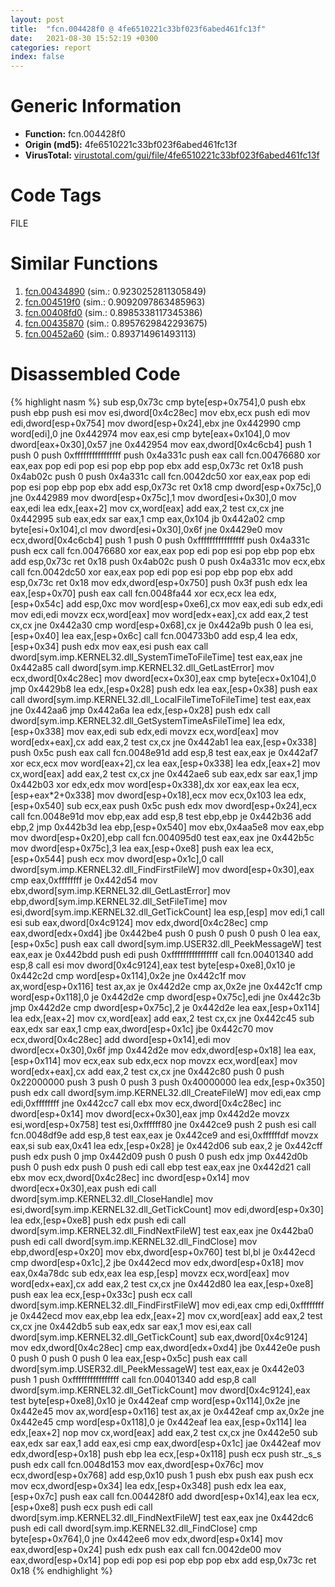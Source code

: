 ```yaml
---
layout: post
title:  "fcn.004428f0 @ 4fe6510221c33bf023f6abed461fc13f"
date:   2021-08-30 15:52:19 +0300
categories: report
index: false
---
```


# Generic Information
- **Function:** fcn.004428f0
- **Origin (md5):** 4fe6510221c33bf023f6abed461fc13f
- **VirusTotal:** [virustotal.com/gui/file/4fe6510221c33bf023f6abed461fc13f][virustotal_ref]

# Code Tags
<span class="tag" id="FILE">FILE</span>


# Similar Functions

1. [fcn.00434890][similar_1_ref] (sim.: 0.9230252811305849)
2. [fcn.004519f0][similar_2_ref] (sim.: 0.9092097863485963)
3. [fcn.00408fd0][similar_3_ref] (sim.: 0.8985338117345386)
4. [fcn.00435870][similar_4_ref] (sim.: 0.8957629842293675)
5. [fcn.00452a60][similar_5_ref] (sim.: 0.893714961493113)


# Disassembled Code

{% highlight nasm %}
sub esp,0x73c
cmp byte[esp+0x754],0
push ebx
push ebp
push esi
mov esi,dword[0x4c28ec]
mov ebx,ecx
push edi
mov edi,dword[esp+0x754]
mov dword[esp+0x24],ebx
jne 0x442990
cmp word[edi],0
jne 0x442974
mov eax,esi
cmp byte[eax+0x104],0
mov dword[eax+0x30],0x57
jne 0x442954
mov eax,dword[0x4c6cb4]
push 1
push 0
push 0xffffffffffffffff
push 0x4a331c
push eax
call fcn.00476680
xor eax,eax
pop edi
pop esi
pop ebp
pop ebx
add esp,0x73c
ret 0x18
push 0x4ab02c
push 0
push 0x4a331c
call fcn.0042dc50
xor eax,eax
pop edi
pop esi
pop ebp
pop ebx
add esp,0x73c
ret 0x18
cmp dword[esp+0x75c],0
jne 0x442989
mov dword[esp+0x75c],1
mov dword[esi+0x30],0
mov eax,edi
lea edx,[eax+2]
mov cx,word[eax]
add eax,2
test cx,cx
jne 0x442995
sub eax,edx
sar eax,1
cmp eax,0x104
jb 0x442a02
cmp byte[esi+0x104],cl
mov dword[esi+0x30],0x6f
jne 0x4429e0
mov ecx,dword[0x4c6cb4]
push 1
push 0
push 0xffffffffffffffff
push 0x4a331c
push ecx
call fcn.00476680
xor eax,eax
pop edi
pop esi
pop ebp
pop ebx
add esp,0x73c
ret 0x18
push 0x4ab02c
push 0
push 0x4a331c
mov ecx,ebx
call fcn.0042dc50
xor eax,eax
pop edi
pop esi
pop ebp
pop ebx
add esp,0x73c
ret 0x18
mov edx,dword[esp+0x750]
push 0x3f
push edx
lea eax,[esp+0x70]
push eax
call fcn.0048fa44
xor ecx,ecx
lea edx,[esp+0x54c]
add esp,0xc
mov word[esp+0xe6],cx
mov eax,edi
sub edx,edi
mov edi,edi
movzx ecx,word[eax]
mov word[edx+eax],cx
add eax,2
test cx,cx
jne 0x442a30
cmp word[esp+0x68],cx
je 0x442a9b
push 0
lea esi,[esp+0x40]
lea eax,[esp+0x6c]
call fcn.004733b0
add esp,4
lea edx,[esp+0x34]
push edx
mov eax,esi
push eax
call dword[sym.imp.KERNEL32.dll_SystemTimeToFileTime]
test eax,eax
jne 0x442a85
call dword[sym.imp.KERNEL32.dll_GetLastError]
mov ecx,dword[0x4c28ec]
mov dword[ecx+0x30],eax
cmp byte[ecx+0x104],0
jmp 0x4429b8
lea edx,[esp+0x28]
push edx
lea eax,[esp+0x38]
push eax
call dword[sym.imp.KERNEL32.dll_LocalFileTimeToFileTime]
test eax,eax
jne 0x442aa6
jmp 0x442a6a
lea edx,[esp+0x28]
push edx
call dword[sym.imp.KERNEL32.dll_GetSystemTimeAsFileTime]
lea edx,[esp+0x338]
mov eax,edi
sub edx,edi
movzx ecx,word[eax]
mov word[edx+eax],cx
add eax,2
test cx,cx
jne 0x442ab1
lea eax,[esp+0x338]
push 0x5c
push eax
call fcn.0048e91d
add esp,8
test eax,eax
je 0x442af7
xor ecx,ecx
mov word[eax+2],cx
lea eax,[esp+0x338]
lea edx,[eax+2]
mov cx,word[eax]
add eax,2
test cx,cx
jne 0x442ae6
sub eax,edx
sar eax,1
jmp 0x442b03
xor edx,edx
mov word[esp+0x338],dx
xor eax,eax
lea ecx,[esp+eax*2+0x338]
mov dword[esp+0x18],ecx
mov ecx,0x103
lea edx,[esp+0x540]
sub ecx,eax
push 0x5c
push edx
mov dword[esp+0x24],ecx
call fcn.0048e91d
mov ebp,eax
add esp,8
test ebp,ebp
je 0x442b36
add ebp,2
jmp 0x442b3d
lea ebp,[esp+0x540]
mov ebx,0x4aa5e8
mov eax,ebp
mov dword[esp+0x20],ebp
call fcn.004095d0
test eax,eax
jne 0x442b5c
mov dword[esp+0x75c],3
lea eax,[esp+0xe8]
push eax
lea ecx,[esp+0x544]
push ecx
mov dword[esp+0x1c],0
call dword[sym.imp.KERNEL32.dll_FindFirstFileW]
mov dword[esp+0x30],eax
cmp eax,0xffffffff
je 0x442d54
mov ebx,dword[sym.imp.KERNEL32.dll_GetLastError]
mov ebp,dword[sym.imp.KERNEL32.dll_SetFileTime]
mov esi,dword[sym.imp.KERNEL32.dll_GetTickCount]
lea esp,[esp]
mov edi,1
call esi
sub eax,dword[0x4c9124]
mov edx,dword[0x4c28ec]
cmp eax,dword[edx+0xd4]
jbe 0x442be4
push 0
push 0
push 0
push 0
lea eax,[esp+0x5c]
push eax
call dword[sym.imp.USER32.dll_PeekMessageW]
test eax,eax
je 0x442bdd
push edi
push 0xffffffffffffffff
call fcn.00401340
add esp,8
call esi
mov dword[0x4c9124],eax
test byte[esp+0xe8],0x10
je 0x442c2d
cmp word[esp+0x114],0x2e
jne 0x442c1f
mov ax,word[esp+0x116]
test ax,ax
je 0x442d2e
cmp ax,0x2e
jne 0x442c1f
cmp word[esp+0x118],0
je 0x442d2e
cmp dword[esp+0x75c],edi
jne 0x442c3b
jmp 0x442d2e
cmp dword[esp+0x75c],2
je 0x442d2e
lea eax,[esp+0x114]
lea edx,[eax+2]
mov cx,word[eax]
add eax,2
test cx,cx
jne 0x442c45
sub eax,edx
sar eax,1
cmp eax,dword[esp+0x1c]
jbe 0x442c70
mov ecx,dword[0x4c28ec]
add dword[esp+0x14],edi
mov dword[ecx+0x30],0x6f
jmp 0x442d2e
mov edx,dword[esp+0x18]
lea eax,[esp+0x114]
mov ecx,eax
sub edx,ecx
nop
movzx ecx,word[eax]
mov word[edx+eax],cx
add eax,2
test cx,cx
jne 0x442c80
push 0
push 0x22000000
push 3
push 0
push 3
push 0x40000000
lea edx,[esp+0x350]
push edx
call dword[sym.imp.KERNEL32.dll_CreateFileW]
mov edi,eax
cmp edi,0xffffffff
jne 0x442cc7
call ebx
mov ecx,dword[0x4c28ec]
inc dword[esp+0x14]
mov dword[ecx+0x30],eax
jmp 0x442d2e
movzx esi,word[esp+0x758]
test esi,0xffffff80
jne 0x442ce9
push 2
push esi
call fcn.0048df9e
add esp,8
test eax,eax
je 0x442ce9
and esi,0xffffffdf
movzx eax,si
sub eax,0x41
lea edx,[esp+0x28]
je 0x442d06
sub eax,2
je 0x442cff
push edx
push 0
jmp 0x442d09
push 0
push 0
push edx
jmp 0x442d0b
push 0
push edx
push 0
push edi
call ebp
test eax,eax
jne 0x442d21
call ebx
mov ecx,dword[0x4c28ec]
inc dword[esp+0x14]
mov dword[ecx+0x30],eax
push edi
call dword[sym.imp.KERNEL32.dll_CloseHandle]
mov esi,dword[sym.imp.KERNEL32.dll_GetTickCount]
mov edi,dword[esp+0x30]
lea edx,[esp+0xe8]
push edx
push edi
call dword[sym.imp.KERNEL32.dll_FindNextFileW]
test eax,eax
jne 0x442ba0
push edi
call dword[sym.imp.KERNEL32.dll_FindClose]
mov ebp,dword[esp+0x20]
mov ebx,dword[esp+0x760]
test bl,bl
je 0x442ecd
cmp dword[esp+0x1c],2
jbe 0x442ecd
mov edx,dword[esp+0x18]
mov eax,0x4a78dc
sub edx,eax
lea esp,[esp]
movzx ecx,word[eax]
mov word[edx+eax],cx
add eax,2
test cx,cx
jne 0x442d80
lea eax,[esp+0xe8]
push eax
lea ecx,[esp+0x33c]
push ecx
call dword[sym.imp.KERNEL32.dll_FindFirstFileW]
mov edi,eax
cmp edi,0xffffffff
je 0x442ecd
mov eax,ebp
lea edx,[eax+2]
mov cx,word[eax]
add eax,2
test cx,cx
jne 0x442db5
sub eax,edx
sar eax,1
mov esi,eax
call dword[sym.imp.KERNEL32.dll_GetTickCount]
sub eax,dword[0x4c9124]
mov edx,dword[0x4c28ec]
cmp eax,dword[edx+0xd4]
jbe 0x442e0e
push 0
push 0
push 0
push 0
lea eax,[esp+0x5c]
push eax
call dword[sym.imp.USER32.dll_PeekMessageW]
test eax,eax
je 0x442e03
push 1
push 0xffffffffffffffff
call fcn.00401340
add esp,8
call dword[sym.imp.KERNEL32.dll_GetTickCount]
mov dword[0x4c9124],eax
test byte[esp+0xe8],0x10
je 0x442eaf
cmp word[esp+0x114],0x2e
jne 0x442e45
mov ax,word[esp+0x116]
test ax,ax
je 0x442eaf
cmp ax,0x2e
jne 0x442e45
cmp word[esp+0x118],0
je 0x442eaf
lea eax,[esp+0x114]
lea edx,[eax+2]
nop
mov cx,word[eax]
add eax,2
test cx,cx
jne 0x442e50
sub eax,edx
sar eax,1
add eax,esi
cmp eax,dword[esp+0x1c]
jae 0x442eaf
mov edx,dword[esp+0x18]
push ebp
lea ecx,[esp+0x118]
push ecx
push str._s_s
push edx
call fcn.0048d153
mov eax,dword[esp+0x76c]
mov ecx,dword[esp+0x768]
add esp,0x10
push 1
push ebx
push eax
push ecx
mov ecx,dword[esp+0x34]
lea edx,[esp+0x348]
push edx
lea eax,[esp+0x7c]
push eax
call fcn.004428f0
add dword[esp+0x14],eax
lea ecx,[esp+0xe8]
push ecx
push edi
call dword[sym.imp.KERNEL32.dll_FindNextFileW]
test eax,eax
jne 0x442dc6
push edi
call dword[sym.imp.KERNEL32.dll_FindClose]
cmp byte[esp+0x764],0
jne 0x442ee6
mov edx,dword[esp+0x14]
mov eax,dword[esp+0x24]
push edx
push eax
call fcn.0042de00
mov eax,dword[esp+0x14]
pop edi
pop esi
pop ebp
pop ebx
add esp,0x73c
ret 0x18
{% endhighlight %}


[similar_1_ref]: /report/fcn.00434890@4fe6510221c33bf023f6abed461fc13f
[similar_2_ref]: /report/fcn.004519f0@4fe6510221c33bf023f6abed461fc13f
[similar_3_ref]: /report/fcn.00408fd0@065d95e046989885ac0aa05648eeda39
[similar_4_ref]: /report/fcn.00435870@4fe6510221c33bf023f6abed461fc13f
[similar_5_ref]: /report/fcn.00452a60@4fe6510221c33bf023f6abed461fc13f
[virustotal_ref]: https://www.virustotal.com/gui/file/4fe6510221c33bf023f6abed461fc13f